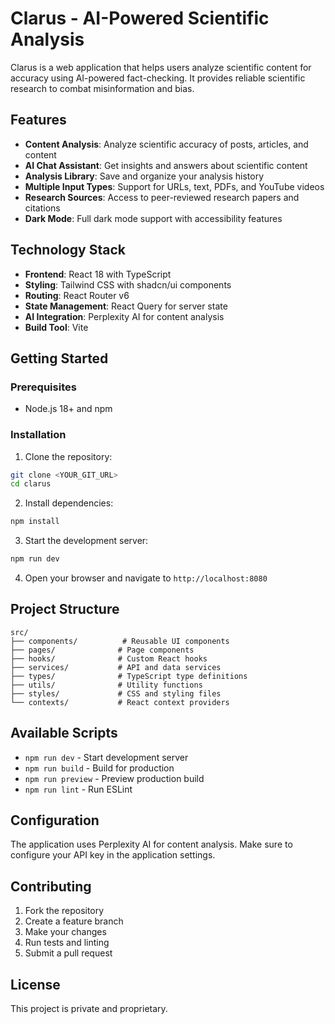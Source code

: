 # Clarus - AI-Powered Scientific Analysis

Clarus is a web application that helps users analyze scientific content for accuracy using AI-powered fact-checking. It provides reliable scientific research to combat misinformation and bias.

## Features

- **Content Analysis**: Analyze scientific accuracy of posts, articles, and content
- **AI Chat Assistant**: Get insights and answers about scientific content
- **Analysis Library**: Save and organize your analysis history
- **Multiple Input Types**: Support for URLs, text, PDFs, and YouTube videos
- **Research Sources**: Access to peer-reviewed research papers and citations
- **Dark Mode**: Full dark mode support with accessibility features

## Technology Stack

- **Frontend**: React 18 with TypeScript
- **Styling**: Tailwind CSS with shadcn/ui components
- **Routing**: React Router v6
- **State Management**: React Query for server state
- **AI Integration**: Perplexity AI for content analysis
- **Build Tool**: Vite

## Getting Started

### Prerequisites

- Node.js 18+ and npm

### Installation

1. Clone the repository:
```sh
git clone <YOUR_GIT_URL>
cd clarus
```

2. Install dependencies:
```sh
npm install
```

3. Start the development server:
```sh
npm run dev
```

4. Open your browser and navigate to `http://localhost:8080`

## Project Structure

```
src/
├── components/          # Reusable UI components
├── pages/              # Page components
├── hooks/              # Custom React hooks
├── services/           # API and data services
├── types/              # TypeScript type definitions
├── utils/              # Utility functions
├── styles/             # CSS and styling files
└── contexts/           # React context providers
```

## Available Scripts

- `npm run dev` - Start development server
- `npm run build` - Build for production
- `npm run preview` - Preview production build
- `npm run lint` - Run ESLint

## Configuration

The application uses Perplexity AI for content analysis. Make sure to configure your API key in the application settings.

## Contributing

1. Fork the repository
2. Create a feature branch
3. Make your changes
4. Run tests and linting
5. Submit a pull request

## License

This project is private and proprietary.